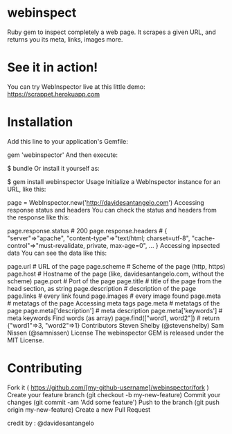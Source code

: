 # webinspect
Ruby gem to inspect completely a web page. It scrapes a given URL, and returns you its meta, links, images more.

# See it in action!
You can try WebInspector live at this little demo: https://scrappet.herokuapp.com

# Installation
Add this line to your application's Gemfile:

gem 'webinspector'
And then execute:

$ bundle
Or install it yourself as:

$ gem install webinspector
Usage
Initialize a WebInspector instance for an URL, like this:

page = WebInspector.new('http://davidesantangelo.com')
Accessing response status and headers
You can check the status and headers from the response like this:

page.response.status  # 200
page.response.headers # { "server"=>"apache", "content-type"=>"text/html; charset=utf-8", "cache-control"=>"must-revalidate, private, max-age=0", ... }
Accessing inpsected data
You can see the data like this:

page.url                 # URL of the page
page.scheme              # Scheme of the page (http, https)
page.host                # Hostname of the page (like, davidesantangelo.com, without the scheme)
page.port                # Port of the page
page.title               # title of the page from the head section, as string
page.description         # description of the page
page.links               # every link found
page.images              # every image found
page.meta                # metatags of the page
Accessing meta tags
page.meta                 # metatags of the page
page.meta['description']  # meta description
page.meta['keywords']     # meta keywords
Find words (as array)
page.find(["word1, word2"]) # return {"word1"=>3, "word2"=>1}
Contributors
Steven Shelby (@stevenshelby)
Sam Nissen (@samnissen)
License
The webinspector GEM is released under the MIT License.

# Contributing
Fork it ( https://github.com/[my-github-username]/webinspector/fork )
Create your feature branch (git checkout -b my-new-feature)
Commit your changes (git commit -am 'Add some feature')
Push to the branch (git push origin my-new-feature)
Create a new Pull Request

credit by : @davidesantangelo
